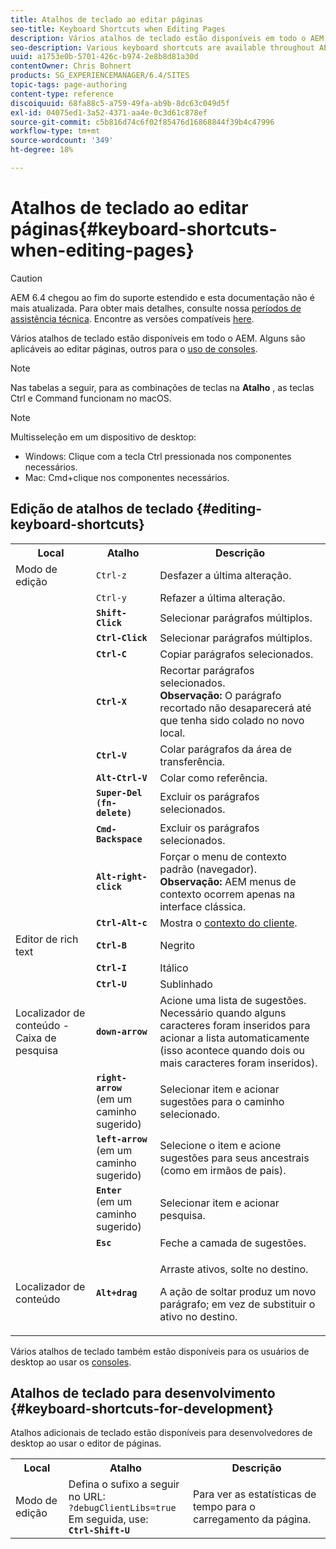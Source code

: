 ```yaml
---
title: Atalhos de teclado ao editar páginas
seo-title: Keyboard Shortcuts when Editing Pages
description: Vários atalhos de teclado estão disponíveis em todo o AEM. Alguns são aplicáveis ao editar páginas, outros para o uso de consoles.
seo-description: Various keyboard shortcuts are available throughout AEM. Some apply when editing pages, others to the use of consoles.
uuid: a1753e0b-5701-426c-b974-2e8b8d81a30d
contentOwner: Chris Bohnert
products: SG_EXPERIENCEMANAGER/6.4/SITES
topic-tags: page-authoring
content-type: reference
discoiquuid: 68fa88c5-a759-49fa-ab9b-8dc63c049d5f
exl-id: 04075ed1-3a52-4371-aa4e-0c3d61c878ef
source-git-commit: c5b816d74c6f02f85476d16868844f39b4c47996
workflow-type: tm+mt
source-wordcount: '349'
ht-degree: 18%

---
```


# Atalhos de teclado ao editar páginas{#keyboard-shortcuts-when-editing-pages}

>[!CAUTION]
>
>AEM 6.4 chegou ao fim do suporte estendido e esta documentação não é mais atualizada. Para obter mais detalhes, consulte nossa [períodos de assistência técnica](https://helpx.adobe.com/br/support/programs/eol-matrix.html). Encontre as versões compatíveis [here](https://experienceleague.adobe.com/docs/).

Vários atalhos de teclado estão disponíveis em todo o AEM. Alguns são aplicáveis ao editar páginas, outros para o [uso de consoles](/help/sites-classic-ui-authoring/author-env-keyboard-shortcuts.md).

>[!NOTE]
>
>Nas tabelas a seguir, para as combinações de teclas na **Atalho** , as teclas Ctrl e Command funcionam no macOS.

>[!NOTE]
>
>Multisseleção em um dispositivo de desktop:
>
>* Windows: Clique com a tecla Ctrl pressionada nos componentes necessários.
>* Mac: Cmd+clique nos componentes necessários.
>


## Edição de atalhos de teclado {#editing-keyboard-shortcuts}

<table> 
 <tbody> 
  <tr> 
   <th>Local</th> 
   <th>Atalho</th> 
   <th>Descrição</th> 
  </tr> 
  <tr> 
   <td>Modo de edição</td> 
   <td><code>Ctrl-z</code></td> 
   <td>Desfazer a última alteração.</td> 
  </tr> 
  <tr> 
   <td> </td> 
   <td><code>Ctrl-y</code></td> 
   <td>Refazer a última alteração.</td> 
  </tr> 
  <tr> 
   <td> </td> 
   <td><strong><code>Shift-Click</code></strong></td> 
   <td>Selecionar parágrafos múltiplos.</td> 
  </tr> 
  <tr> 
   <td> </td> 
   <td><strong><code>Ctrl-Click</code></strong></td> 
   <td>Selecionar parágrafos múltiplos.</td> 
  </tr> 
  <tr> 
   <td> </td> 
   <td><strong><code>Ctrl-C</code></strong></td> 
   <td>Copiar parágrafos selecionados.</td> 
  </tr> 
  <tr> 
   <td> </td> 
   <td><strong><code>Ctrl-X</code></strong></td> 
   <td>Recortar parágrafos selecionados.<strong><br /> Observação:</strong> O parágrafo recortado não desaparecerá até que tenha sido colado no novo local.</td> 
  </tr> 
  <tr> 
   <td> </td> 
   <td><strong><code>Ctrl-V</code></strong></td> 
   <td>Colar parágrafos da área de transferência.</td> 
  </tr> 
  <tr> 
   <td> </td> 
   <td><strong><code>Alt-Ctrl-V</code></strong></td> 
   <td>Colar como referência.</td> 
  </tr> 
  <tr> 
   <td> </td> 
   <td><strong><code>Super-Del (fn-delete)</code></strong></td> 
   <td>Excluir os parágrafos selecionados.</td> 
  </tr> 
  <tr> 
   <td> </td> 
   <td><strong><code>Cmd-Backspace</code></strong></td> 
   <td>Excluir os parágrafos selecionados.</td> 
  </tr> 
  <tr> 
   <td> </td> 
   <td><strong><code>Alt-right-click</code></strong></td> 
   <td>Forçar o menu de contexto padrão (navegador).<br /> <strong>Observação:</strong> AEM menus de contexto ocorrem apenas na interface clássica.</td> 
  </tr> 
  <tr> 
   <td> </td> 
   <td><strong><code>Ctrl-Alt-c</code></strong></td> 
   <td>Mostra o <a href="/help/sites-administering/client-context.md">contexto do cliente</a>.</td> 
  </tr> 
  <tr> 
   <td>Editor de rich text<br /> </td> 
   <td><strong><code>Ctrl-B</code></strong><br /> </td> 
   <td>Negrito</td> 
  </tr> 
  <tr> 
   <td> </td> 
   <td><strong><code>Ctrl-I</code></strong><br /> </td> 
   <td>Itálico<br /> </td> 
  </tr> 
  <tr> 
   <td> </td> 
   <td><strong><code>Ctrl-U</code></strong><br /> </td> 
   <td>Sublinhado</td> 
  </tr> 
  <tr> 
   <td>Localizador de conteúdo - Caixa de pesquisa</td> 
   <td><strong><code>down-arrow</code></strong></td> 
   <td>Acione uma lista de sugestões. Necessário quando alguns caracteres foram inseridos para acionar a lista automaticamente (isso acontece quando dois ou mais caracteres foram inseridos).</td> 
  </tr> 
  <tr> 
   <td> </td> 
   <td><strong><code>right-arrow</code></strong><br /> (em um caminho sugerido)</td> 
   <td>Selecionar item e acionar sugestões para o caminho selecionado.</td> 
  </tr> 
  <tr> 
   <td> </td> 
   <td><strong><code>left-arrow</code></strong><br /> (em um caminho sugerido)</td> 
   <td>Selecione o item e acione sugestões para seus ancestrais (como em irmãos de pais).</td> 
  </tr> 
  <tr> 
   <td> </td> 
   <td><strong><code>Enter</code></strong><br /> (em um caminho sugerido)</td> 
   <td>Selecionar item e acionar pesquisa.</td> 
  </tr> 
  <tr> 
   <td> </td> 
   <td><strong><code>Esc</code></strong></td> 
   <td>Feche a camada de sugestões.</td> 
  </tr> 
  <tr> 
   <td>Localizador de conteúdo<br /> </td> 
   <td><strong><code>Alt+drag</code></strong></td> 
   <td><p>Arraste ativos, solte no destino.</p> <p>A ação de soltar produz um novo parágrafo; em vez de substituir o ativo no destino.</p> </td> 
  </tr> 
 </tbody> 
</table>

Vários atalhos de teclado também estão disponíveis para os usuários de desktop ao usar os [consoles](/help/sites-classic-ui-authoring/author-env-keyboard-shortcuts.md).

## Atalhos de teclado para desenvolvimento {#keyboard-shortcuts-for-development}

Atalhos adicionais de teclado estão disponíveis para desenvolvedores de desktop ao usar o editor de páginas.

<table> 
 <tbody> 
  <tr> 
   <th>Local</th> 
   <th>Atalho</th> 
   <th>Descrição</th> 
  </tr> 
  <tr> 
   <td>Modo de edição</td> 
   <td>Defina o sufixo a seguir no URL:<br /> <code>?debugClientLibs=true</code><br /> Em seguida, use:<br /> <strong><code>Ctrl-Shift-U</code></strong></td> 
   <td>Para ver as estatísticas de tempo para o carregamento da página.</td> 
  </tr> 
 </tbody> 
</table>
